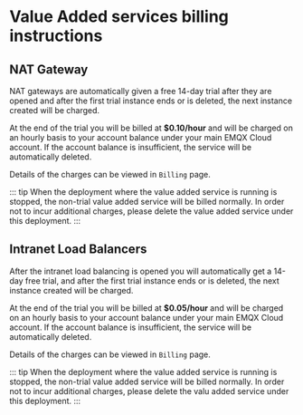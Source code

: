 # Value Added services billing instructions

## NAT Gateway

NAT gateways are automatically given a free 14-day trial after they are opened and after the first trial instance ends or is deleted, the next instance created will be charged.

At the end of the trial you will be billed at **$0.10/hour** and will be charged on an hourly basis to your account balance under your main EMQX Cloud account. If the account balance is insufficient, the service will be automatically deleted.

Details of the charges can be viewed in `Billing` page.

::: tip
When the deployment where the value added service is running is stopped, the non-trial value added service will be billed normally. In order not to incur additional charges, please delete the value added service under this deployment.
:::


## Intranet Load Balancers

After the intranet load balancing is opened you will automatically get a 14-day free trial, and after the first trial instance ends or is deleted, the next instance created will be charged.

At the end of the trial you will be billed at **$0.05/hour** and will be charged on an hourly basis to your account balance under your main EMQX Cloud account. If the account balance is insufficient, the service will be automatically deleted.

Details of the charges can be viewed in `Billing` page.

::: tip
When the deployment where the value added service is running is stopped, the non-trial value added service will be billed normally. In order not to incur additional charges, please delete the valu added service under this deployment.
:::

